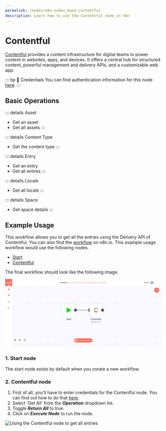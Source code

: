```yaml
---
permalink: /nodes/n8n-nodes-base.contentful
description: Learn how to use the Contentful node in n8n
---
```


# Contentful

[Contentful](https://www.contentful.com/) provides a content infrastructure for digital teams to power content in websites, apps, and devices. It offers a central hub for structured content, powerful management and delivery APIs, and a customizable web app.

::: tip 🔑 Credentials
You can find authentication information for this node [here](../../../credentials/Contentful/README.md).
:::	

## Basic Operations

::: details Asset
- Get an asset
- Get all assets
:::

::: details Content Type
- Get the content type
:::

::: details Entry
- Get an entry
- Get all entires
:::

::: details Locale
- Get all locale
:::

::: details Space
- Get space details
:::


## Example Usage

This workflow allows you to get all the entries using the Delivery API of Contentful. You can also find the [workflow](https://n8n.io/workflows/640) on n8n.io. This example usage workflow would use the following nodes.
- [Start](../../core-nodes/Start/README.md)
- [Contentful]()

The final workflow should look like the following image.

![A workflow with the Contentful node](./workflow.png)

### 1. Start node

The start node exists by default when you create a new workflow.

### 2. Contentful node

1. First of all, you'll have to enter credentials for the Contentful node. You can find out how to do that [here](../../../credentials/Contentful/README.md).
2. Select 'Get All' from the ***Operation*** dropdown list.
3. Toggle ***Return All*** to true.
4. Click on ***Execute Node*** to run the node.

![Using the Contentful node to get all entries](./Contentful_node.png)
